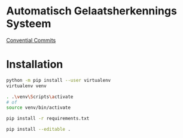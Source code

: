 # Automatisch Gelaatsherkennings Systeem

[Convential Commits](https://www.conventionalcommits.org/en/v1.0.0/)

# Installation

```bash
python -m pip install --user virtualenv
virtualenv venv

. .\venv\Scripts\activate
# of
source venv/bin/activate

pip install -r requirements.txt

pip install --editable .
```

